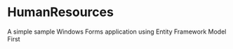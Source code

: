 HumanResources
==============

A simple sample Windows Forms application using Entity Framework Model First
